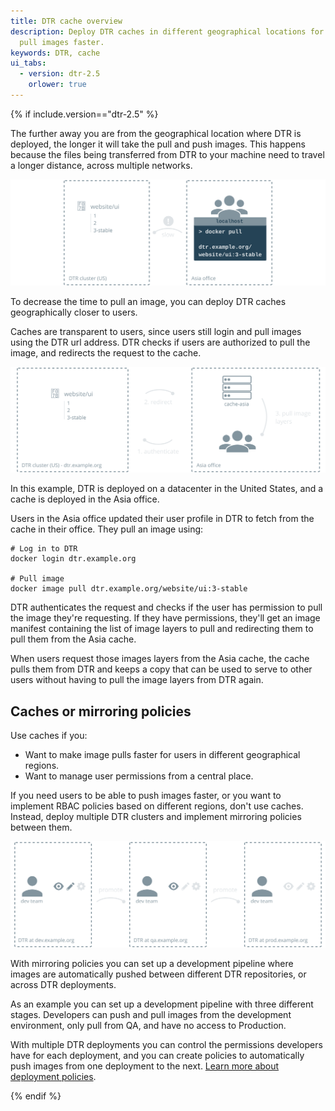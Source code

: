```yaml
---
title: DTR cache overview
description: Deploy DTR caches in different geographical locations for users to
  pull images faster.
keywords: DTR, cache
ui_tabs:
  - version: dtr-2.5
    orlower: true
---
```


{% if include.version=="dtr-2.5" %}

The further away you are from the geographical location where DTR is deployed,
the longer it will take the pull and push images.
This happens because the files being transferred from DTR to your machine
need to travel a longer distance, across multiple networks.

![Slow pull](../../../images/deploy-caches-1.svg)

To decrease the time to pull an image, you can deploy DTR caches geographically
closer to users.

Caches are transparent to users, since users still login and pull images using
the DTR url address.
DTR checks if users are authorized to pull the image, and redirects the
request to the cache.

![Pull with cache](../../../images/deploy-caches-2.svg)

In this example, DTR is deployed on a datacenter in the United States, and
a cache is deployed in the Asia office.

Users in the Asia office updated their user profile in DTR to fetch from
the cache in their office. They pull an image using:

```
# Log in to DTR
docker login dtr.example.org

# Pull image
docker image pull dtr.example.org/website/ui:3-stable
```

DTR authenticates the request and checks if the user has permission to pull the
image they're requesting. If they have permissions, they'll get an image
manifest containing the list of image layers to pull and redirecting them
to pull them from the Asia cache.

When users request those images layers from the Asia cache, the cache pulls
them from DTR and keeps a copy that can be used to serve to other users without
having to pull the image layers from DTR again.

## Caches or mirroring policies

Use caches if you:

* Want to make image pulls faster for users in different geographical regions.
* Want to manage user permissions from a central place.

If you need users to be able to push images faster, or you want to implement
RBAC policies based on different regions, don't use caches.
Instead, deploy multiple DTR clusters and implement mirroring policies between
them.

![Mirroring policies](../../../images/deploy-caches-3.svg)

With mirroring policies you can set up a development pipeline where images
are automatically pushed between different DTR repositories, or across
DTR deployments.

As an example you can set up a development pipeline with three different stages.
Developers can push and pull images from the development environment,
only pull from QA, and have no access to Production.

With multiple DTR deployments you can control the permissions developers have
for each deployment, and you can create policies to automatically push images
from one deployment to the next.
[Learn more about deployment policies](../../../user/promotion-policies/index.md).

{% endif %}
